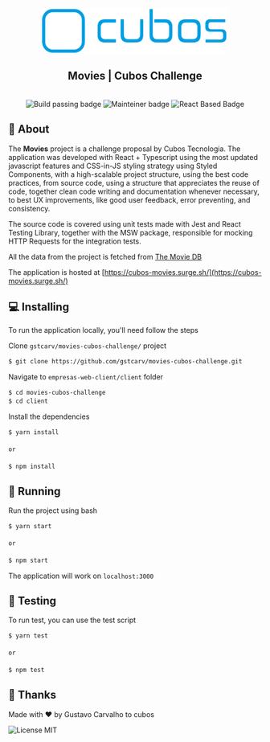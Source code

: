 <div align="center">
  <img src="./docs/logo.svg" height="90px">
  <h2 align="center">
    Movies | Cubos Challenge
  </h2>
</div>

<br />

<div margin="10px 0" align="center">
    <img alt="Build passing badge" src="https://img.shields.io/badge/build-passing-brightgreen">
    <img alt="Mainteiner badge" src="https://img.shields.io/badge/maintainer-Gustavo Carvalho-blue">
    <img alt="React Based Badge" src="https://badges.aleen42.com/src/react.svg">
</div>

## 💎 About

The <b>Movies</b> project is a challenge proposal by Cubos Tecnologia. The application was developed with React + Typescript using the most updated javascript features and CSS-in-JS styling strategy using Styled Components, with a high-scalable project structure, using the best code practices, from source code, using a structure that appreciates the reuse of code, together clean code writing and documentation whenever necessary, to best UX improvements, like good user feedback, error preventing, and consistency.

The source code is covered using unit tests made with Jest and React Testing Library, together with the MSW package, responsible for mocking HTTP Requests for the integration tests.

All the data from the project is fetched from [The Movie DB](https://developers.themoviedb.org/3)

The application is hosted at [https://cubos-movies.surge.sh/](https://cubos-movies.surge.sh/)

## 💻 Installing

To run the application locally, you'll need follow the steps

Clone `gstcarv/movies-cubos-challenge/` project

```bash
$ git clone https://github.com/gstcarv/movies-cubos-challenge.git
```

Navigate to `empresas-web-client/client` folder

```bash
$ cd movies-cubos-challenge
$ cd client
```

Install the dependencies

```bash
$ yarn install

or

$ npm install
```

## 🚀 Running

Run the project using bash

```bash
$ yarn start

or

$ npm start
```

The application will work on `localhost:3000`

## 🧪 Testing

To run test, you can use the test script

```bash
$ yarn test

or

$ npm test
```

## 💙 Thanks

Made with ❤️ by Gustavo Carvalho to cubos

<img alt="License MIT" src="https://img.shields.io/badge/license-MIT-blue">
